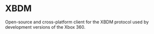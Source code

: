 # XBDM
Open-source and cross-platform client for the XBDM protocol used by development versions of the Xbox 360.
